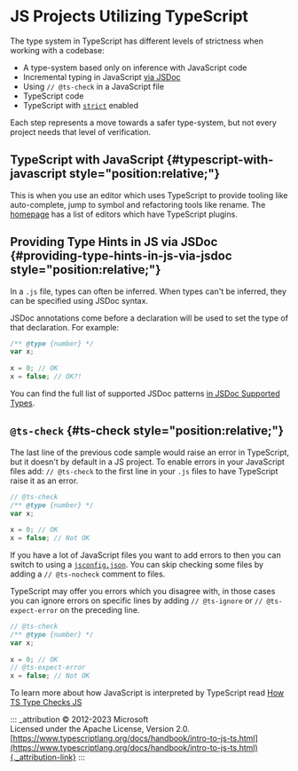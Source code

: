 # JS Projects Utilizing TypeScript

The type system in TypeScript has different levels of strictness when
working with a codebase:

-   A type-system based only on inference with JavaScript code
-   Incremental typing in JavaScript [via JSDoc](jsdoc-supported-types)
-   Using `// @ts-check` in a JavaScript file
-   TypeScript code
-   TypeScript with
    [`strict`](https://www.typescriptlang.org/tsconfig#strict) enabled

Each step represents a move towards a safer type-system, but not every
project needs that level of verification.

## TypeScript with JavaScript {#typescript-with-javascript style="position:relative;"}

This is when you use an editor which uses TypeScript to provide tooling
like auto-complete, jump to symbol and refactoring tools like rename.
The [homepage](https://www.typescriptlang.org/) has a list of editors
which have TypeScript plugins.

## Providing Type Hints in JS via JSDoc {#providing-type-hints-in-js-via-jsdoc style="position:relative;"}

In a `.js` file, types can often be inferred. When types can't be
inferred, they can be specified using JSDoc syntax.

JSDoc annotations come before a declaration will be used to set the type
of that declaration. For example:

```js
/** @type {number} */
var x;
 
x = 0; // OK
x = false; // OK?!
```

You can find the full list of supported JSDoc patterns [in JSDoc
Supported Types](jsdoc-supported-types).

## `@ts-check` {#ts-check style="position:relative;"}

The last line of the previous code sample would raise an error in
TypeScript, but it doesn't by default in a JS project. To enable errors
in your JavaScript files add: `// @ts-check` to the first line in your
`.js` files to have TypeScript raise it as an error.

```js
// @ts-check
/** @type {number} */
var x;
 
x = 0; // OK
x = false; // Not OK
```

If you have a lot of JavaScript files you want to add errors to then you
can switch to using a [`jsconfig.json`](tsconfig-json). You can skip
checking some files by adding a `// @ts-nocheck` comment to files.

TypeScript may offer you errors which you disagree with, in those cases
you can ignore errors on specific lines by adding `// @ts-ignore` or
`// @ts-expect-error` on the preceding line.

```js
// @ts-check
/** @type {number} */
var x;
 
x = 0; // OK
// @ts-expect-error
x = false; // Not OK
```

To learn more about how JavaScript is interpreted by TypeScript read
[How TS Type Checks JS](type-checking-javascript-files)

::: _attribution
© 2012-2023 Microsoft\
Licensed under the Apache License, Version 2.0.\
[https://www.typescriptlang.org/docs/handbook/intro-to-js-ts.html](https://www.typescriptlang.org/docs/handbook/intro-to-js-ts.html){._attribution-link}
:::
